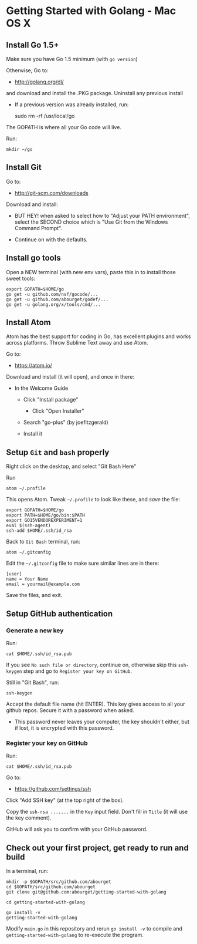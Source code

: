 Getting Started with Golang - Mac OS X
======================================

Install Go 1.5+
---------------

Make sure you have Go 1.5 minimum (with `go version`)

Otherwise, Go to:

* http://golang.org/dl/

and download and install the .PKG package. Uninstall any previous
install

* If a previous version was already installed, run:

    sudo rm -rf /usr/local/go

The GOPATH is where all your Go code will live.

Run:

    mkdir ~/go


Install Git
-----------

Go to:

* http://git-scm.com/downloads

Download and install:

* BUT HEY! when asked to select how to "Adjust your PATH environment",
  select the SECOND choice which is "Use Git from the Windows Command
  Prompt".

* Continue on with the defaults.


Install go tools
----------------

Open a NEW terminal (with new env vars), paste this in to install
those sweet tools:

    export GOPATH=$HOME/go
    go get -u github.com/nsf/gocode/...
    go get -u github.com/abourget/godef/...
    go get -u golang.org/x/tools/cmd/...


Install Atom
------------

Atom has the best support for coding in Go, has excellent plugins and
works across platforms. Throw Sublime Text away and use Atom.

Go to:

* https://atom.io/

Download and install (it will open), and once in there:

 * In the Welcome Guide

   * Click "Install package"

     * Click "Open Installer"

   * Search "go-plus" (by joefitzgerald)

   * Install it


Setup `Git` and `bash` properly
-------------------------------

Right click on the desktop, and select "Git Bash Here"

Run

    atom ~/.profile

This opens Atom.  Tweak `~/.profile` to look like these, and *save* the file:

    export GOPATH=$HOME/go
    export PATH=$HOME/go/bin:$PATH
    export GO15VENDOREXPERIMENT=1
    eval $(ssh-agent)
    ssh-add $HOME/.ssh/id_rsa

Back to `Git Bash` terminal, run:

    atom ~/.gitconfig

Edit the `~/.gitconfig` file to make sure similar lines are in there:

    [user]
	name = Your Name
	email = yourmail@example.com

Save the files, and exit.


Setup GitHub authentication
---------------------------


### Generate a new key

Run:

    cat $HOME/.ssh/id_rsa.pub

If you see `No such file or directory`, continue on, otherwise skip
this `ssh-keygen` step and go to `Register your key on GitHub`.

Still in "Git Bash", run:

    ssh-keygen

Accept the default file name (hit ENTER).  This key gives access to
all your github repos. Secure it with a password when asked.

  * This password never leaves your computer, the key shouldn't
    either, but if lost, it is encrypted with this password.


### Register your key on GitHub

Run:

    cat $HOME/.ssh/id_rsa.pub

Go to:

* https://github.com/settings/ssh

Click "Add SSH key" (at the top right of the box).

Copy the `ssh-rsa .......` in the `Key` input field. Don't fill in
`Title` (it will use the key comment).

GitHub will ask you to confirm with your GitHub password.


Check out your first project, get ready to run and build
--------------------------------------------------------

In a terminal, run:

    mkdir -p $GOPATH/src/github.com/abourget
    cd $GOPATH/src/github.com/abourget
    git clone git@github.com:abourget/getting-started-with-golang

    cd getting-started-with-golang

    go install -v
    getting-started-with-golang

Modify `main.go` in this repository and rerun `go install -v` to compile and
`getting-started-with-golang` to re-execute the program.
